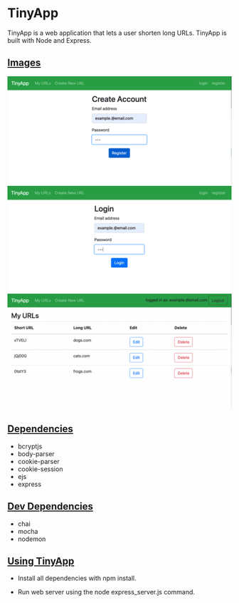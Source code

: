 #  TinyApp 
TinyApp is a web application that lets a user shorten long URLs. TinyApp is built with Node and Express.

## <u> Images </u>
![](documents/Screen%20Shot%202022-07-02%20at%206.35.02%20PM.png) <br />
![](documents/Screen%20Shot%202022-07-02%20at%206.35.16%20PM.png) <br />
![](documents/Screen%20Shot%202022-07-02%20at%206.35.33%20PM.png) <br />

## <u> Dependencies </u>
- bcryptjs <br />
- body-parser <br />
- cookie-parser <br />
- cookie-session <br />
- ejs <br />
- express <br />

## <u> Dev Dependencies </u>
- chai <br />
- mocha <br />
- nodemon <br />

## <u> Using TinyApp </u>
 - Install all dependencies with npm install. <br />

 - Run web server using the node express_server.js command.
